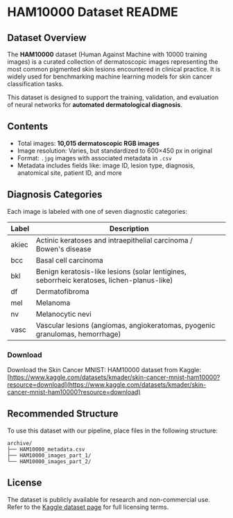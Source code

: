 # HAM10000 Dataset README

## Dataset Overview

The **HAM10000** dataset (Human Against Machine with 10000 training images) is a curated collection of dermatoscopic images representing the most common pigmented skin lesions encountered in clinical practice. It is widely used for benchmarking machine learning models for skin cancer classification tasks.

This dataset is designed to support the training, validation, and evaluation of neural networks for **automated dermatological diagnosis**.

## Contents

- Total images: **10,015 dermatoscopic RGB images**
- Image resolution: Varies, but standardized to 600×450 px in original
- Format: `.jpg` images with associated metadata in `.csv`
- Metadata includes fields like: image ID, lesion type, diagnosis, anatomical site, patient ID, and more

## Diagnosis Categories

Each image is labeled with one of seven diagnostic categories:

| Label  | Description                                                                                 |
|--------|---------------------------------------------------------------------------------------------|
| akiec | Actinic keratoses and intraepithelial carcinoma / Bowen's disease                           |
| bcc   | Basal cell carcinoma                                                                         |
| bkl   | Benign keratosis-like lesions (solar lentigines, seborrheic keratoses, lichen-planus-like)  |
| df    | Dermatofibroma                                                                               |
| mel   | Melanoma                                                                                     |
| nv    | Melanocytic nevi                                                                            |
| vasc  | Vascular lesions (angiomas, angiokeratomas, pyogenic granulomas, hemorrhage)                |


### Download
Download the Skin Cancer MNIST: HAM10000 dataset from Kaggle:
[https://www.kaggle.com/datasets/kmader/skin-cancer-mnist-ham10000?resource=download](https://www.kaggle.com/datasets/kmader/skin-cancer-mnist-ham10000?resource=download)

## Recommended Structure

To use this dataset with our pipeline, place files in the following structure:

```
archive/
├── HAM10000_metadata.csv
├── HAM10000_images_part_1/
└── HAM10000_images_part_2/
```

## License

The dataset is publicly available for research and non-commercial use. Refer to the [Kaggle dataset page](https://www.kaggle.com/datasets/kmader/skin-cancer-mnist-ham10000) for full licensing terms.
